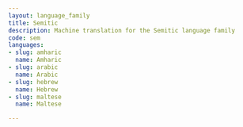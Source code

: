 ```yaml
---
layout: language_family
title: Semitic
description: Machine translation for the Semitic language family
code: sem
languages:
- slug: amharic
  name: Amharic
- slug: arabic
  name: Arabic
- slug: hebrew
  name: Hebrew
- slug: maltese
  name: Maltese

---
```



